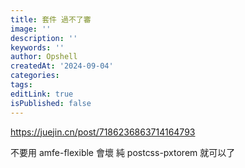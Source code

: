 ```yaml
---
title: 套件 過不了審
image: ''
description: ''
keywords: ''
author: Opshell
createdAt: '2024-09-04'
categories:
tags:
editLink: true
isPublished: false
---
```

https://juejin.cn/post/7186236863714164793

不要用 amfe-flexible  會壞
純 postcss-pxtorem 就可以了
